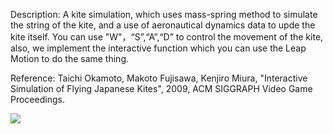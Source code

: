 Description: A kite simulation, which uses mass-spring method to simulate the string of the kite, 
and a use of aeronautical dynamics data to upde the kite itself. You can use "W"，“S”,“A”,“D” to
control the movement of the kite, also, we implement the interactive function which you can use
the Leap Motion to do the same thing.

Reference: Taichi Okamoto, Makoto Fujisawa, Kenjiro Miura, "Interactive Simulation of Flying Japanese Kites", 2009, ACM SIGGRAPH Video Game Proceedings.

![](https://github.com/DonDracula/OpenGL_projects/blob/master/kite%20with%20LeapMotion/screenshot-kite.PNG)  
